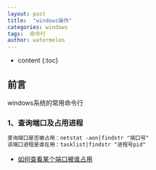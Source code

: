 ```yaml
---
layout: post
title:  "windows操作"
categories: windows
tags:  命令行
author: watermelon
---
```

* content
{:toc}

## 前言
windows系统的常用命令行



### 1、查询端口及占用进程
```xml
查询端口是否被占用：netstat -aon|findstr "端口号"  
该端口进程是谁在用：tasklist|findstr "进程号pid"
```


* [如何查看某个端口被谁占用](https://jingyan.baidu.com/article/3c48dd34491d47e10be358b8.html)



